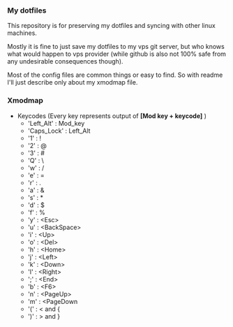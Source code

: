 ### My dotfiles 
This repository is for preserving my dotfiles and syncing with other linux machines.

Mostly it is fine to just save my dotfiles to my vps git server, but who knows what would happen to vps provider (while github is also not 100% safe from any undesirable consequences though).

Most of the config files are common things or easy to find. So with readme I'll just describe only about my xmodmap file.


### Xmodmap

* Keycodes (Every key represents output of **[Mod key + keycode]** )
	- 'Left\_Alt' : Mod\_key
	- 'Caps\_Lock' : Left\_Alt
	- '1' : !
	- '2' : @
	- '3' : #
	- 'Q' : \
	- 'w' : /
	- 'e' : =
	- 'r' : .
	- 'a' : &
	- 's' : *
	- 'd' : $
	- 'f' : %
	- 'y' : \<Esc>
	- 'u' : \<BackSpace>
	- 'i' : \<Up>
	- 'o' : \<Del>
	- 'h' : \<Home>
	- 'j' : \<Left>
	- 'k' : \<Down>
	- 'l' : \<Right>
	- ';' : \<End>
	- 'b' : \<F6>
	- 'n' : \<PageUp>
	- 'm' : \<PageDown
	- '(' : < and {
	- ')' : > and }
